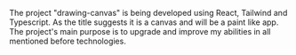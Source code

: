 The project "drawing-canvas" is being developed using React, Tailwind and Typescript. As the title suggests it is a canvas and will be a paint like app.
The project's main purpose is to upgrade and improve my abilities in all mentioned before technologies.

